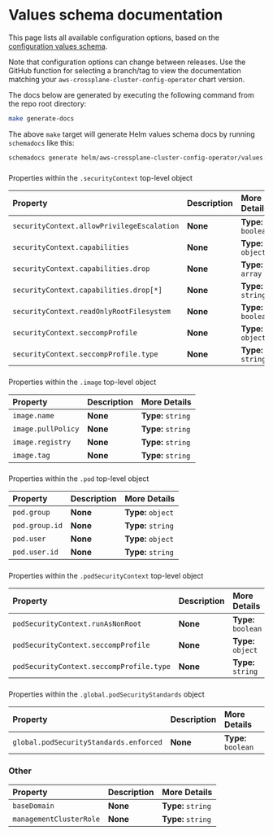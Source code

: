 # Values schema documentation

This page lists all available configuration options, based on the [configuration values schema](values.schema.json).

Note that configuration options can change between releases. Use the GitHub function for selecting a branch/tag to view the documentation matching your `aws-crossplane-cluster-config-operator` chart version.

The docs below are generated by executing the following command from the repo root directory:

```bash
make generate-docs
```

The above `make` target will generate Helm values schema docs by running `schemadocs` like this:

```bash
schemadocs generate helm/aws-crossplane-cluster-config-operator/values.schema.json -o helm/aws-crossplane-cluster-config-operator/README.md
```

<!-- DOCS_START -->

###
Properties within the `.securityContext` top-level object

| **Property** | **Description** | **More Details** |
| :----------- | :-------------- | :--------------- |
| `securityContext.allowPrivilegeEscalation` |**None**|**Type:** `boolean`<br/>|
| `securityContext.capabilities` |**None**|**Type:** `object`<br/>|
| `securityContext.capabilities.drop` |**None**|**Type:** `array`<br/>|
| `securityContext.capabilities.drop[*]` |**None**|**Type:** `string`<br/>|
| `securityContext.readOnlyRootFilesystem` |**None**|**Type:** `boolean`<br/>|
| `securityContext.seccompProfile` |**None**|**Type:** `object`<br/>|
| `securityContext.seccompProfile.type` |**None**|**Type:** `string`<br/>|

###
Properties within the `.image` top-level object

| **Property** | **Description** | **More Details** |
| :----------- | :-------------- | :--------------- |
| `image.name` |**None**|**Type:** `string`<br/>|
| `image.pullPolicy` |**None**|**Type:** `string`<br/>|
| `image.registry` |**None**|**Type:** `string`<br/>|
| `image.tag` |**None**|**Type:** `string`<br/>|

###
Properties within the `.pod` top-level object

| **Property** | **Description** | **More Details** |
| :----------- | :-------------- | :--------------- |
| `pod.group` |**None**|**Type:** `object`<br/>|
| `pod.group.id` |**None**|**Type:** `string`<br/>|
| `pod.user` |**None**|**Type:** `object`<br/>|
| `pod.user.id` |**None**|**Type:** `string`<br/>|

###
Properties within the `.podSecurityContext` top-level object

| **Property** | **Description** | **More Details** |
| :----------- | :-------------- | :--------------- |
| `podSecurityContext.runAsNonRoot` |**None**|**Type:** `boolean`<br/>|
| `podSecurityContext.seccompProfile` |**None**|**Type:** `object`<br/>|
| `podSecurityContext.seccompProfile.type` |**None**|**Type:** `string`<br/>|

###
Properties within the `.global.podSecurityStandards` object

| **Property** | **Description** | **More Details** |
| :----------- | :-------------- | :--------------- |
| `global.podSecurityStandards.enforced` |**None**|**Type:** `boolean`<br/>|

### Other

| **Property** | **Description** | **More Details** |
| :----------- | :-------------- | :--------------- |
| `baseDomain` |**None**|**Type:** `string`<br/>|
| `managementClusterRole` |**None**|**Type:** `string`<br/>|



<!-- DOCS_END -->
